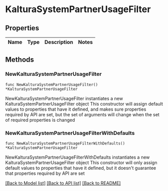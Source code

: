 # KalturaSystemPartnerUsageFilter

## Properties

Name | Type | Description | Notes
------------ | ------------- | ------------- | -------------

## Methods

### NewKalturaSystemPartnerUsageFilter

`func NewKalturaSystemPartnerUsageFilter() *KalturaSystemPartnerUsageFilter`

NewKalturaSystemPartnerUsageFilter instantiates a new KalturaSystemPartnerUsageFilter object
This constructor will assign default values to properties that have it defined,
and makes sure properties required by API are set, but the set of arguments
will change when the set of required properties is changed

### NewKalturaSystemPartnerUsageFilterWithDefaults

`func NewKalturaSystemPartnerUsageFilterWithDefaults() *KalturaSystemPartnerUsageFilter`

NewKalturaSystemPartnerUsageFilterWithDefaults instantiates a new KalturaSystemPartnerUsageFilter object
This constructor will only assign default values to properties that have it defined,
but it doesn't guarantee that properties required by API are set


[[Back to Model list]](../README.md#documentation-for-models) [[Back to API list]](../README.md#documentation-for-api-endpoints) [[Back to README]](../README.md)


